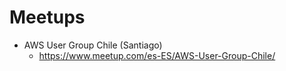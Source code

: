 # Meetups
* AWS User Group Chile (Santiago)
    *  https://www.meetup.com/es-ES/AWS-User-Group-Chile/
